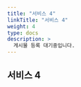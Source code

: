 ```yaml
---
title: "서비스 4"
linkTitle: "서비스 4"
weight: 4
type: docs
description: >
  게시물 등록 대기중입니다.
---
```


## 서비스 4